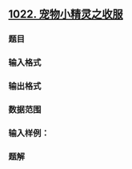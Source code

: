 ## [1022. 宠物小精灵之收服](https://www.acwing.com/problem/content/1024/)

### 题目

### 输入格式

### 输出格式

### 数据范围

### 输入样例：



### 题解
